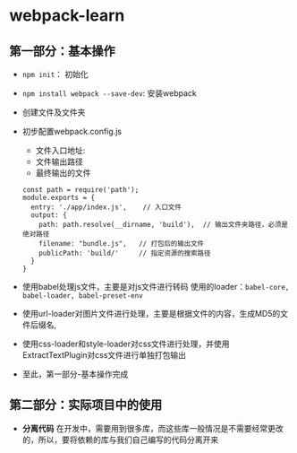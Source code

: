 # webpack-learn
## 第一部分：基本操作
- `npm init`： 初始化
- `npm install webpack --save-dev`: 安装webpack
- 创建文件及文件夹
- 初步配置webpack.config.js
  - 文件入口地址: 
  - 文件输出路径
  - 最终输出的文件
  ```
  const path = require('path');
  module.exports = {
    entry: './app/index.js',    // 入口文件
    output: {
      path: path.resolve(__dirname, 'build'),  // 输出文件夹路径，必须是绝对路径
      filename: "bundle.js",   // 打包后的输出文件
      publicPath: 'build/'     // 指定资源的搜索路径
    }
  }
  ```
- 使用babel处理js文件，主要是对js文件进行转码
  使用的loader：`babel-core, babel-loader, babel-preset-env`

- 使用url-loader对图片文件进行处理，主要是根据文件的内容，生成MD5的文件后缀名,

- 使用css-loader和style-loader对css文件进行处理，并使用ExtractTextPlugin对css文件进行单独打包输出
- 至此，第一部分-基本操作完成

## 第二部分：实际项目中的使用
- **分离代码**
  在开发中，需要用到很多库，而这些库一般情况是不需要经常更改的，所以，要将依赖的库与我们自己编写的代码分离开来 
